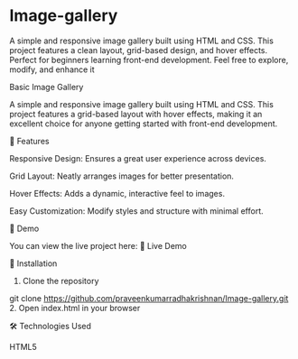 # Image-gallery
A simple and responsive image gallery built using HTML and CSS. This project features a clean layout, grid-based design, and hover effects. Perfect for beginners learning front-end development. Feel free to explore, modify, and enhance it

Basic Image Gallery

A simple and responsive image gallery built using HTML and CSS. This project features a grid-based layout with hover effects, making it an excellent choice for anyone getting started with front-end development.

📸 Features

Responsive Design: Ensures a great user experience across devices.

Grid Layout: Neatly arranges images for better presentation.

Hover Effects: Adds a dynamic, interactive feel to images.

Easy Customization: Modify styles and structure with minimal effort.


🚀 Demo

You can view the live project here:
🔗 Live Demo

📂 Installation

1. Clone the repository

git clone https://github.com/praveenkumarradhakrishnan/Image-gallery.git
2. Open index.html in your browser



🛠️ Technologies Used

HTML5
